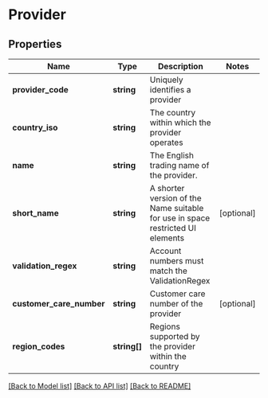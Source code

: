 # Provider

## Properties
Name | Type | Description | Notes
------------ | ------------- | ------------- | -------------
**provider_code** | **string** | Uniquely identifies a provider | 
**country_iso** | **string** | The country within which the provider operates | 
**name** | **string** | The English trading name of the provider. | 
**short_name** | **string** | A shorter version of the Name suitable for use in space restricted UI elements | [optional] 
**validation_regex** | **string** | Account numbers must match the ValidationRegex | 
**customer_care_number** | **string** | Customer care number of the provider | [optional] 
**region_codes** | **string[]** | Regions supported by the provider within the country | 

[[Back to Model list]](../README.md#documentation-for-models) [[Back to API list]](../README.md#documentation-for-api-endpoints) [[Back to README]](../README.md)


